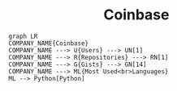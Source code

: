 <h1 align="center">Coinbase</h1>

```mermaid
graph LR
COMPANY_NAME{Coinbase}
COMPANY_NAME ---> U{Users} ---> UN[1]
COMPANY_NAME ---> R{Repositories} ---> RN[1]
COMPANY_NAME ---> G{Gists} ---> GN[14]
COMPANY_NAME ---> ML{Most Used<br>Languages}
ML --> Python[Python]
```
